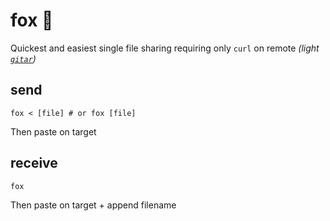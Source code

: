 # fox 🦊

Quickest and easiest single file sharing requiring only `curl` on remote *(light [`gitar`](https://github.com/ariary/gitar))*

## send

```shell
fox < [file] # or fox [file]
```
Then paste on target

## receive

```shell
fox
```
Then paste on target + append filename
